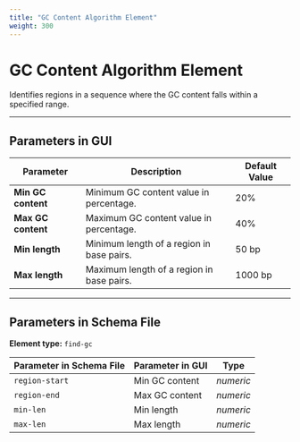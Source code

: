 ```yaml
---
title: "GC Content Algorithm Element"
weight: 300
---
```


# GC Content Algorithm Element

Identifies regions in a sequence where the GC content falls within a specified range.

---

## Parameters in GUI

| **Parameter**      | **Description**                                  | **Default Value** |
|--------------------|--------------------------------------------------|-------------------|
| **Min GC content** | Minimum GC content value in percentage.          | 20%               |
| **Max GC content** | Maximum GC content value in percentage.          | 40%               |
| **Min length**     | Minimum length of a region in base pairs.        | 50 bp             |
| **Max length**     | Maximum length of a region in base pairs.        | 1000 bp           |

---

## Parameters in Schema File

**Element type:** `find-gc`

| **Parameter in Schema File** | **Parameter in GUI** | **Type**  |
|------------------------------|----------------------|-----------|
| `region-start`               | Min GC content       | _numeric_ |
| `region-end`                 | Max GC content       | _numeric_ |
| `min-len`                    | Min length           | _numeric_ |
| `max-len`                    | Max length           | _numeric_ |